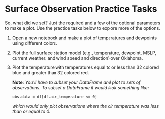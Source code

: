 # Surface Observation Practice Tasks

So, what did we set? Just the required and a few of the optional
parameters to make a plot. Use the practice tasks below to explore more
of the options.

1.  Open a new notebook and make a plot of temperatures and dewpoints
    using different colors.

2.  Plot the full surface station model (e.g., temperature, dewpoint,
    MSLP, current weather, and wind speed and direction) over Oklahoma.

3.  Plot the temperature with temperatures equal to or less than 32
    colored blue and greater than 32 colored red.

    **Note**: *You'll have to subset your DataFrame and plot to sets of
    observations. To subset a DataFrame it would look something like:*

    `obs.data = df[df.air_temperature <= 0]`

    *which would only plot observations where the air temperature was less than or equal to 0.*
